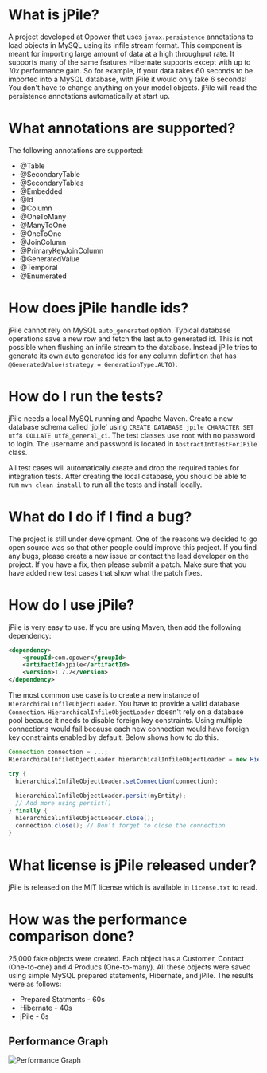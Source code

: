 # What is jPile?

A project developed at Opower that uses `javax.persistence` annotations to load objects in MySQL using its infile stream format. This component is meant for importing large amount of data at a high throughput rate. It supports many of the same features Hibernate supports except with up to _10x_ performance gain. So for example, if your data takes 60 seconds to be imported into a MySQL database, with jPile it would only take 6 seconds! You don't have to change anything on your model objects. jPile will read the persistence annotations automatically at start up.


# What annotations are supported?

The following annotations are supported:

* @Table
* @SecondaryTable
* @SecondaryTables
* @Embedded
* @Id
* @Column
* @OneToMany
* @ManyToOne
* @OneToOne
* @JoinColumn
* @PrimaryKeyJoinColumn
* @GeneratedValue
* @Temporal
* @Enumerated


# How does jPile handle ids?

jPile cannot rely on MySQL `auto_generated` option. Typical database operations save a new row and fetch the last auto generated id.  This is not possible when flushing an infile stream to the database. Instead jPile tries to generate its own auto generated ids for any column defintion that has `@GeneratedValue(strategy = GenerationType.AUTO)`. 


# How do I run the tests?

jPile needs a local MySQL running and Apache Maven. Create a new database schema called 'jpile' using `CREATE DATABASE jpile CHARACTER SET utf8 COLLATE utf8_general_ci`. The test classes use `root` with no password to login. The username and password is located in `AbstractIntTestForJPile` class. 

All test cases will automatically create and drop the required tables for integration tests. After creating the local database, you should be able to run `mvn clean install` to run all the tests and install locally.

# What do I do if I find a bug?

The project is still under development. One of the reasons we decided to go open source was so that other people could improve this project. If you find any bugs, please create a new issue or contact the lead developer on the project. If you have a fix, then please submit a patch. Make sure that you have added new test cases that show what the patch fixes.

# How do I use jPile?

jPile is very easy to use. If you are using Maven, then add the following dependency:

```xml
<dependency>
    <groupId>com.opower</groupId>
    <artifactId>jpile</artifactId>
    <version>1.7.2</version>
</dependency>
```

The most common use case is to create a new instance of `HierarchicalInfileObjectLoader`. You have to provide a valid database `Connection`. `HierarchicalInfileObjectLoader` doesn't rely on a database pool because it needs to disable foreign key constraints. Using multiple connections would fail because each new connection would have foreign key constraints enabled by default. Below shows how to do this.

```java
Connection connection = ...;
HierarchicalInfileObjectLoader hierarchicalInfileObjectLoader = new HierarchicalInfileObjectLoader();

try {
  hierarchicalInfileObjectLoader.setConnection(connection);
  
  hierarchicalInfileObjectLoader.persit(myEntity);
  // Add more using persist()
} finally {
  hierarchicalInfileObjectLoader.close();
  connection.close(); // Don't forget to close the connection
}
```

# What license is jPile released under?

jPile is released on the MIT license which is available in `license.txt` to read.

# How was the performance comparison done?

25,000 fake objects were created. Each object has a Customer, Contact (One-to-one) and 4 Producs (One-to-many). All these objects were saved using simple MySQL prepared statements, Hibernate, and jPile. The results were as follows:

* Prepared Statments - 60s
* Hibernate - 40s                     
* jPile - 6s

## Performance Graph

![Performance Graph](http://i.imgur.com/2yiT2.jpg)
